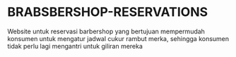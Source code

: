# BRABSBERSHOP-RESERVATIONS
Website untuk reservasi barbershop yang bertujuan mempermudah konsumen untuk mengatur jadwal cukur rambut merka, sehingga konsumen tidak perlu lagi mengantri untuk giliran mereka 
